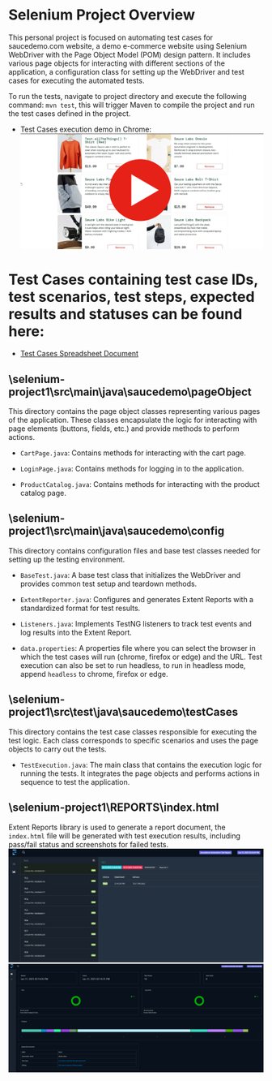 # Selenium Project Overview

This personal project is focused on automating test cases for saucedemo.com website, a demo e-commerce website using Selenium WebDriver with the Page Object Model (POM) design pattern. It includes various page objects for interacting with different sections of the application, a configuration class for setting up the WebDriver and test cases for executing the automated tests.

To run the tests, navigate to project directory and execute the following command:
	```mvn test```, this will trigger Maven to compile the project and run the test cases defined in the project.

* Test Cases execution demo in Chrome:
[![automation run in chrome](assets/demo.png)](https://www.youtube.com/watch?v=MfKdWw7zQjM)

# Test Cases containing test case IDs, test scenarios, test steps, expected results and statuses can be found here:
* [Test Cases Spreadsheet Document](https://docs.google.com/spreadsheets/d/1FUSAcneXHMrAfhirHQXsYZekvQnfc3wjYR6raoeiOE0/edit?gid=0#gid=0)

## \selenium-project1\src\main\java\saucedemo\pageObject
This directory contains the page object classes representing various pages of the application. These classes encapsulate the logic for interacting with page elements (buttons, fields, etc.) and provide methods to perform actions.

* ```CartPage.java```: Contains methods for interacting with the cart page.

* ```LoginPage.java```: Contains methods for logging in to the application.

* ```ProductCatalog.java```: Contains methods for interacting with the product catalog page.

## \selenium-project1\src\main\java\saucedemo\config
This directory contains configuration files and base test classes needed for setting up the testing environment.

* ```BaseTest.java```: A base test class that initializes the WebDriver and provides common test setup and teardown methods.

* ```ExtentReporter.java```: Configures and generates Extent Reports with a standardized format for test results. 

* ```Listeners.java```: Implements TestNG listeners to track test events and log results into the Extent Report.
	
* ```data.properties```: A properties file where you can select the browser in which the test cases will run (chrome, firefox or edge) and the URL. Test execution can also be set to run headless, to run in headless mode, append ```headless``` to chrome, firefox or edge.

## \selenium-project1\src\test\java\saucedemo\testCases
This directory contains the test case classes responsible for executing the test logic. Each class corresponds to specific scenarios and uses the page objects to carry out the tests.

* ```TestExecution.java```: The main class that contains the execution logic for running the tests. It integrates the page objects and performs actions in sequence to test the application.

## \selenium-project1\REPORTS\index.html
Extent Reports library is used to generate a report document, the ```index.html``` file will be generated with test execution results, including pass/fail status and screenshots for failed tests.
![Extent Report Screenshot](assets/extent-1.png)
![Extent Report Screenshot](assets/extent-2.png)